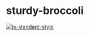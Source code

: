 # sturdy-broccoli

[![js-standard-style](https://cdn.rawgit.com/standard/standard/master/badge.svg)](http://standardjs.com)
